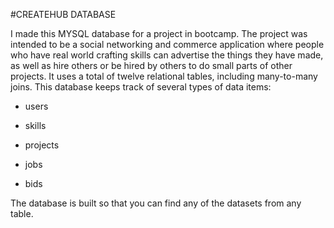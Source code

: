 #CREATEHUB DATABASE

I made this MYSQL database for a project in bootcamp. The project was intended to be a social networking and commerce application where people who have real world crafting skills can advertise the things they have made, as well as hire others or be hired by others to do small parts of other projects. 
It uses a total of twelve relational tables, including many-to-many joins. This database keeps track of several types of data items:

* users

* skills

* projects

* jobs

* bids

The database is built so that you can find any of the datasets from any table.
